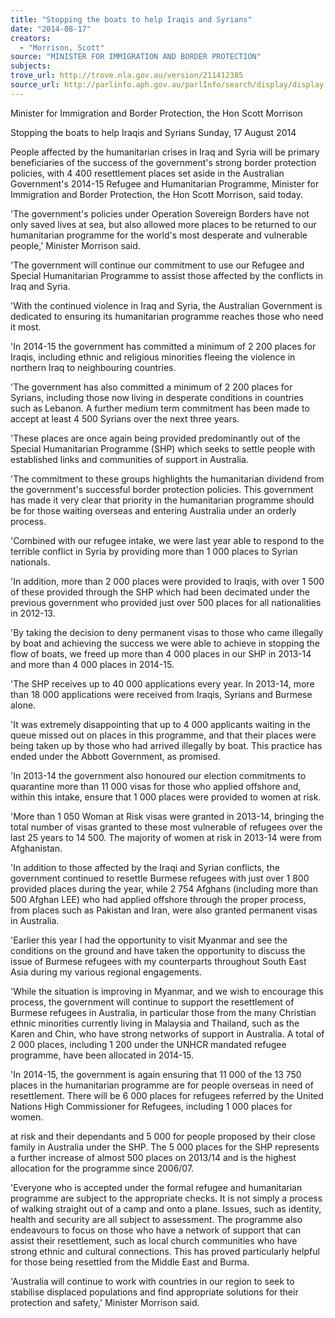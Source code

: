 ```yaml
---
title: "Stopping the boats to help Iraqis and Syrians"
date: "2014-08-17"
creators:
  - "Morrison, Scott"
source: "MINISTER FOR IMMIGRATION AND BORDER PROTECTION"
subjects:
trove_url: http://trove.nla.gov.au/version/211412385
source_url: http://parlinfo.aph.gov.au/parlInfo/search/display/display.w3p;query=Id%3A%22media/pressrel/3342979%22
---
```


 Minister for Immigration and Border Protection, the Hon Scott Morrison 

 Stopping the boats to help Iraqis and Syrians  Sunday, 17 August 2014 

 People affected by the humanitarian crises in Iraq and Syria will be primary  beneficiaries of the success of the government's strong border protection policies,  with 4 400 resettlement places set aside in the Australian Government's 2014-15  Refugee and Humanitarian Programme, Minister for Immigration and Border  Protection, the Hon Scott Morrison, said today. 

 'The government's policies under Operation Sovereign Borders have not only saved  lives at sea, but also allowed more places to be returned to our humanitarian  programme for the world's most desperate and vulnerable people,' Minister Morrison  said. 

 'The government will continue our commitment to use our Refugee and Special  Humanitarian Programme to assist those affected by the conflicts in Iraq and Syria. 

 'With the continued violence in Iraq and Syria, the Australian Government is  dedicated to ensuring its humanitarian programme reaches those who need it most. 

 'In 2014-15 the government has committed a minimum of 2 200 places for Iraqis,  including ethnic and religious minorities fleeing the violence in northern Iraq to  neighbouring countries. 

 'The government has also committed a minimum of 2 200 places for Syrians,  including those now living in desperate conditions in countries such as Lebanon. A  further medium term commitment has been made to accept at least 4 500 Syrians  over the next three years. 

 'These places are once again being provided predominantly out of the Special  Humanitarian Programme (SHP) which seeks to settle people with established links  and communities of support in Australia. 

 'The commitment to these groups highlights the humanitarian dividend from the  government's successful border protection policies. This government has made it  very clear that priority in the humanitarian programme should be for those waiting  overseas and entering Australia under an orderly process. 

 'Combined with our refugee intake, we were last year able to respond to the terrible  conflict in Syria by providing more than 1 000 places to Syrian nationals. 

 'In addition, more than 2 000 places were provided to Iraqis, with over 1 500 of these  provided through the SHP which had been decimated under the previous  government who provided just over 500 places for all nationalities in 2012-13. 

 'By taking the decision to deny permanent visas to those who came illegally by boat  and achieving the success we were able to achieve in stopping the flow of boats, we  freed up more than 4 000 places in our SHP in 2013-14 and more than 4 000 places  in 2014-15.   

 'The SHP receives up to 40 000 applications every year. In 2013-14, more than  18 000 applications were received from Iraqis, Syrians and Burmese alone. 

 'It was extremely disappointing that up to 4 000 applicants waiting in the queue  missed out on places in this programme, and that their places were being taken up  by those who had arrived illegally by boat. This practice has ended under the Abbott  Government, as promised. 

 'In 2013-14 the government also honoured our election commitments to quarantine  more than 11 000 visas for those who applied offshore and, within this intake, ensure  that 1 000 places were provided to women at risk. 

 'More than 1 050 Woman at Risk visas were granted in 2013-14, bringing the total  number of visas granted to these most vulnerable of refugees over the last 25 years  to 14 500. The majority of women at risk in 2013-14 were from Afghanistan. 

 'In addition to those affected by the Iraqi and Syrian conflicts, the government  continued to resettle Burmese refugees with just over 1 800 provided places during  the year, while 2 754 Afghans (including more than 500 Afghan LEE) who had  applied offshore through the proper process, from places such as Pakistan and Iran,  were also granted permanent visas in Australia. 

 'Earlier this year I had the opportunity to visit Myanmar and see the conditions on the  ground and have taken the opportunity to discuss the issue of Burmese refugees  with my counterparts throughout South East Asia during my various regional  engagements. 

 'While the situation is improving in Myanmar, and we wish to encourage this process,  the government will continue to support the resettlement of Burmese refugees in  Australia, in particular those from the many Christian ethnic minorities currently living  in Malaysia and Thailand, such as the Karen and Chin, who have strong networks of  support in Australia. A total of 2 000 places, including 1 200 under the UNHCR  mandated refugee programme, have been allocated in 2014-15. 

 'In 2014-15, the government is again ensuring that 11 000 of the 13 750 places in the  humanitarian programme are for people overseas in need of resettlement. There will  be 6 000 places for refugees referred by the United Nations High Commissioner for  Refugees, including 1 000 places for women. 

 at risk and their dependants and 5 000 for people proposed by their close family in  Australia under the SHP. The 5 000 places for the SHP represents a further increase  of almost 500 places on 2013/14 and is the highest allocation for the programme  since 2006/07. 

 'Everyone who is accepted under the formal refugee and humanitarian programme  are subject to the appropriate checks. It is not simply a process of walking straight  out of a camp and onto a plane. Issues, such as identity, health and security are all  subject to assessment. The programme also endeavours to focus on those who  have a network of support that can assist their resettlement, such as local church  communities who have strong ethnic and cultural connections. This has proved  particularly helpful for those being resettled from the Middle East and Burma. 

 'Australia will continue to work with countries in our region to seek to stabilise  displaced populations and find appropriate solutions for their protection and safety,'  Minister Morrison said. 

 

 

